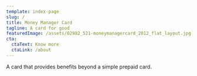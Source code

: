 ```yaml
---
template: index-page
slug: /
title: Money Manager Card
tagline: A card for good
featuredImage: /assets/02982_521-moneymanagercard_2012_flat_layout.jpg
cta:
  ctaText: Know more
  ctaLink: /about
---
```

A card that provides benefits beyond a simple prepaid card.